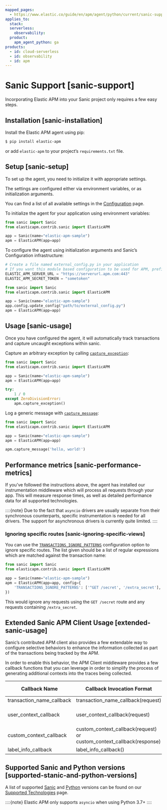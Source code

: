 ```yaml
---
mapped_pages:
  - https://www.elastic.co/guide/en/apm/agent/python/current/sanic-support.html
applies_to:
  stack:
  serverless:
    observability:
  product:
    apm_agent_python: ga
products:
  - id: cloud-serverless
  - id: observability
  - id: apm
---
```


# Sanic Support [sanic-support]

Incorporating Elastic APM into your Sanic project only requires a few easy steps.


## Installation [sanic-installation]

Install the Elastic APM agent using pip:

```bash
$ pip install elastic-apm
```

or add `elastic-apm` to your project’s `requirements.txt` file.


## Setup [sanic-setup]

To set up the agent, you need to initialize it with appropriate settings.

The settings are configured either via environment variables, or as initialization arguments.

You can find a list of all available settings in the [Configuration](/reference/configuration.md) page.

To initialize the agent for your application using environment variables:

```python
from sanic import Sanic
from elasticapm.contrib.sanic import ElasticAPM

app = Sanic(name="elastic-apm-sample")
apm = ElasticAPM(app=app)
```

To configure the agent using initialization arguments and Sanic’s Configuration infrastructure:

```python
# Create a file named external_config.py in your application
# If you want this module based configuration to be used for APM, prefix them with ELASTIC_APM_
ELASTIC_APM_SERVER_URL = "https://serverurl.apm.com:443"
ELASTIC_APM_SECRET_TOKEN = "sometoken"
```

```python
from sanic import Sanic
from elasticapm.contrib.sanic import ElasticAPM

app = Sanic(name="elastic-apm-sample")
app.config.update_config("path/to/external_config.py")
apm = ElasticAPM(app=app)
```


## Usage [sanic-usage]

Once you have configured the agent, it will automatically track transactions and capture uncaught exceptions within sanic.

Capture an arbitrary exception by calling [`capture_exception`](/reference/api-reference.md#client-api-capture-exception):

```python
from sanic import Sanic
from elasticapm.contrib.sanic import ElasticAPM

app = Sanic(name="elastic-apm-sample")
apm = ElasticAPM(app=app)

try:
    1 / 0
except ZeroDivisionError:
    apm.capture_exception()
```

Log a generic message with [`capture_message`](/reference/api-reference.md#client-api-capture-message):

```python
from sanic import Sanic
from elasticapm.contrib.sanic import ElasticAPM

app = Sanic(name="elastic-apm-sample")
apm = ElasticAPM(app=app)

apm.capture_message('hello, world!')
```


## Performance metrics [sanic-performance-metrics]

If you’ve followed the instructions above, the agent has installed our instrumentation middleware which will process all requests through your app. This will measure response times, as well as detailed performance data for all supported technologies.

::::{note}
Due to the fact that `asyncio` drivers are usually separate from their synchronous counterparts, specific instrumentation is needed for all drivers. The support for asynchronous drivers is currently quite limited.
::::



### Ignoring specific routes [sanic-ignoring-specific-views]

You can use the [`TRANSACTIONS_IGNORE_PATTERNS`](/reference/configuration.md#config-transactions-ignore-patterns) configuration option to ignore specific routes. The list given should be a list of regular expressions which are matched against the transaction name:

```python
from sanic import Sanic
from elasticapm.contrib.sanic import ElasticAPM

app = Sanic(name="elastic-apm-sample")
apm = ElasticAPM(app=app, config={
    'TRANSACTIONS_IGNORE_PATTERNS': ['^GET /secret', '/extra_secret'],
})
```

This would ignore any requests using the `GET /secret` route and any requests containing `/extra_secret`.


## Extended Sanic APM Client Usage [extended-sanic-usage]

Sanic’s contributed APM client also provides a few extendable way to configure selective behaviors to enhance the information collected as part of the transactions being tracked by the APM.

In order to enable this behavior, the APM Client middleware provides a few callback functions that you can leverage in order to simplify the process of generating additional contexts into the traces being collected.

| Callback Name | Callback Invocation Format | Expected Return Format | Is Async |
| --- | --- | --- | --- |
| transaction_name_callback | transaction_name_callback(request) | string | false |
| user_context_callback | user_context_callback(request) | (username_string, user_email_string, userid_string) | true |
| custom_context_callback | custom_context_callback(request) or custom_context_callback(response) | dict(str=str) | true |
| label_info_callback | label_info_callback() | dict(str=str) | true |


## Supported Sanic and Python versions [supported-stanic-and-python-versions]

A list of supported [Sanic](/reference/supported-technologies.md#supported-sanic) and [Python](/reference/supported-technologies.md#supported-python) versions can be found on our [Supported Technologies](/reference/supported-technologies.md) page.

::::{note}
Elastic APM only supports `asyncio` when using Python 3.7+
::::


